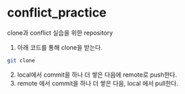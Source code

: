 # conflict_practice
clone과 conflict 실습을 위한 repository

1. 아래 코드를 통해 clone을 받는다.
  ```bash
  git clone
  ```

2. local에서 commit을 하나 더 쌓은 다음에 remote로 push한다.
3. remote 에서 commit을 하나 더 쌓은 다음, local 에서 pull한다.
